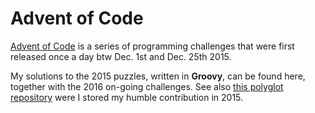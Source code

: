# Advent of Code

[Advent of Code](http://adventofcode.com/) is a series of programming challenges that were first released once a day btw Dec. 1st and Dec. 25th 2015.
                                                                                                                                        
My solutions to the 2015 puzzles, written in **Groovy**, can be found here, together with the 2016 on-going challenges. See also [this polyglot repository](https://github.com/ChrisPenner/Advent-Of-Code-Polyglot/tree/master/2015/groovy) were I stored my humble contribution in 2015.
